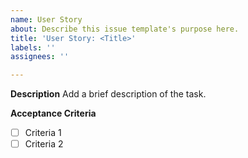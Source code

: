 ```yaml
---
name: User Story
about: Describe this issue template's purpose here.
title: 'User Story: <Title>'
labels: ''
assignees: ''

---
```


**Description**
Add a brief description of the task.

**Acceptance Criteria**
- [ ] Criteria 1
- [ ] Criteria 2
